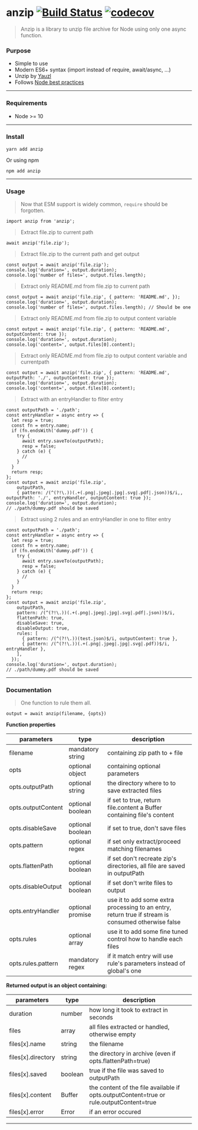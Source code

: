 # anzip [![Build Status](https://travis-ci.com/mikbry/anzip.svg?token=mRB1zwsyoRAKcamR2qpU)](https://travis-ci.com/mikbry/anzip) [![codecov](https://codecov.io/gh/mikbry/anzip/branch/master/graph/badge.svg?token=K4P0vnM5fh)](https://codecov.io/gh/mikbry/anzip)
> Anzip is a library to unzip file archive for Node using only one async function.



### Purpose
- Simple to use
- Modern ES6+ syntax (import instead of require, await/async, ...)
- Unzip by [Yauzl](https://github.com/thejoshwolfe/yauzl/)
- Follows [Node best practices](https://github.com/goldbergyoni/nodebestpractices)

___

### Requirements
- Node >= 10

---

### Install
```
yarn add anzip
````

Or using npm
```
npm add anzip
````

---

### Usage
> Now that ESM support is widely common, `require` should be forgotten.

```
import anzip from 'anzip';
```


> Extract file.zip to current path

```
await anzip('file.zip');
```


> Extract file.zip to the current path and get output

```
const output = await anzip('file.zip');
console.log('duration=', output.duration);
console.log('number of files=', output.files.length);
```

> Extract only README.md from file.zip to current path
```
const output = await anzip('file.zip', { pattern: 'README.md', });
console.log('duration=', output.duration);
console.log('number of files=', output.files.length); // Should be one
```

> Extract only README.md from file.zip to output content variable

```
const output = await anzip('file.zip', { pattern: 'README.md', outputContent: true });
console.log('duration=', output.duration);
console.log('content=', output.files[0].content);
```

> Extract only README.md from file.zip to output content variable and currentpath
```
const output = await anzip('file.zip', { pattern: 'README.md', outputPath: './', outputContent: true });
console.log('duration=', output.duration);
console.log('content=', output.files[0].content);
```

> Extract with an entryHandler to fliter entry

```
const outputPath = './path';
const entryHandler = async entry => {
  let resp = true;
  const fn = entry.name;
  if (fn.endsWith('dummy.pdf')) {
    try {
      await entry.saveTo(outputPath);
      resp = false;
    } catch (e) {
      //
    }
  }
  return resp;
};
const output = await anzip('file.zip',
    outputPath,
    { pattern: /(^(?!\.))(.+(.png|.jpeg|.jpg|.svg|.pdf|.json))$/i,, outputPath: './', entryHandler, outputContent: true });
console.log('duration=', output.duration);
// ./path/dummy.pdf should be saved
```

> Extract using 2 rules and an entryHandler in one to fliter entry

```
const outputPath = './path';
const entryHandler = async entry => {
  let resp = true;
  const fn = entry.name;
  if (fn.endsWith('dummy.pdf')) {
    try {
      await entry.saveTo(outputPath);
      resp = false;
    } catch (e) {
      //
    }
  }
  return resp;
};
const output = await anzip('file.zip',
    outputPath,
    pattern: /(^(?!\.))(.+(.png|.jpeg|.jpg|.svg|.pdf|.json))$/i,
    flattenPath: true,
    disableSave: true,
    disableOutput: true,
    rules: [
      { pattern: /(^(?!\.))(test.json)$/i, outputContent: true },
      { pattern: /(^(?!\.))(.+(.png|.jpeg|.jpg|.svg|.pdf))$/i, entryHandler },
    ],
  });
console.log('duration=', output.duration);
// ./path/dummy.pdf should be saved
```


 ---

### Documentation
> One function to rule them all.

`output = await anzip(filename, {opts})`

**Function properties**

| parameters | type | description |
| ----------- | --- | ----------- |
| filename     | mandatory string | containing zip path to + file |
| opts            | optional object | containing optional parameters |
| opts.outputPath | optional string | the directory where to to save extracted files |
| opts.outputContent | optional boolean | if set to true, return file.content a Buffer containing file's content |
| opts.disableSave | optional boolean | if set to true, don't save files |
| opts.pattern | optional regex | if set only extract/proceed matching filenames |
| opts.flattenPath | optional boolean | if set don't recreate zip's directories, all file are saved in outputPath |
| opts.disableOutput | optional boolean | if set don't write files to output |
| opts.entryHandler | optional promise | use it to add some extra processing to an entry, return true if stream is consumed otherwise false |
| opts.rules | optional array | use it to add some fine tuned control how to handle each files |
| opts.rules.pattern | mandatory regex | if it match entry will use rule's parameters instead of global's one |


**Returned output is an object containing:**

| parameters | type | description |
| ----------- | --- | ----------- |
| duration | number | how long it took to extract in seconds |
| files | array | all files extracted or handled, otherwise empty |
| files[x].name | string | the filename |
| files[x].directory | string | the directory in archive (even if opts.flattenPath=true) |
| files[x].saved | boolean | true if the file was saved to outputPath |
| files[x].content | Buffer | the content of the file available if opts.outputContent=true or rule.outputContent=true |
| files[x].error | Error | if an error occured |

---